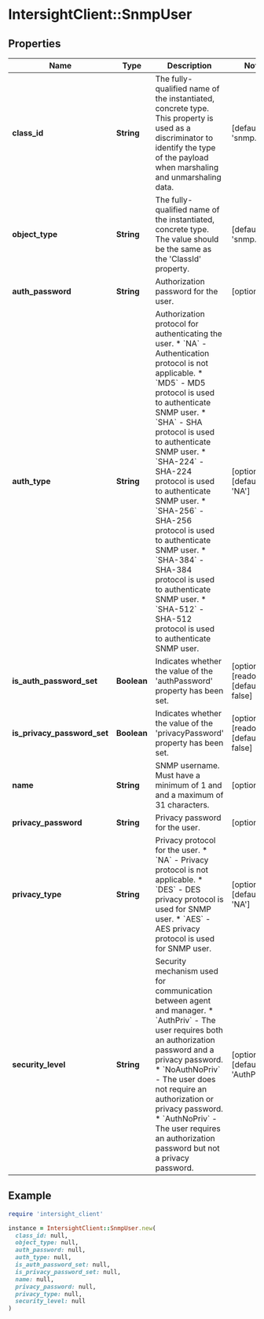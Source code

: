 # IntersightClient::SnmpUser

## Properties

| Name | Type | Description | Notes |
| ---- | ---- | ----------- | ----- |
| **class_id** | **String** | The fully-qualified name of the instantiated, concrete type. This property is used as a discriminator to identify the type of the payload when marshaling and unmarshaling data. | [default to &#39;snmp.User&#39;] |
| **object_type** | **String** | The fully-qualified name of the instantiated, concrete type. The value should be the same as the &#39;ClassId&#39; property. | [default to &#39;snmp.User&#39;] |
| **auth_password** | **String** | Authorization password for the user. | [optional] |
| **auth_type** | **String** | Authorization protocol for authenticating the user. * &#x60;NA&#x60; - Authentication protocol is not applicable. * &#x60;MD5&#x60; - MD5 protocol is used to authenticate SNMP user. * &#x60;SHA&#x60; - SHA protocol is used to authenticate SNMP user. * &#x60;SHA-224&#x60; - SHA-224 protocol is used to authenticate SNMP user. * &#x60;SHA-256&#x60; - SHA-256 protocol is used to authenticate SNMP user. * &#x60;SHA-384&#x60; - SHA-384 protocol is used to authenticate SNMP user. * &#x60;SHA-512&#x60; - SHA-512 protocol is used to authenticate SNMP user. | [optional][default to &#39;NA&#39;] |
| **is_auth_password_set** | **Boolean** | Indicates whether the value of the &#39;authPassword&#39; property has been set. | [optional][readonly][default to false] |
| **is_privacy_password_set** | **Boolean** | Indicates whether the value of the &#39;privacyPassword&#39; property has been set. | [optional][readonly][default to false] |
| **name** | **String** | SNMP username. Must have a minimum of 1 and and a maximum of 31 characters. | [optional] |
| **privacy_password** | **String** | Privacy password for the user. | [optional] |
| **privacy_type** | **String** | Privacy protocol for the user. * &#x60;NA&#x60; - Privacy protocol is not applicable. * &#x60;DES&#x60; - DES privacy protocol is used for SNMP user. * &#x60;AES&#x60; - AES privacy protocol is used for SNMP user. | [optional][default to &#39;NA&#39;] |
| **security_level** | **String** | Security mechanism used for communication between agent and manager. * &#x60;AuthPriv&#x60; - The user requires both an authorization password and a privacy password. * &#x60;NoAuthNoPriv&#x60; - The user does not require an authorization or privacy password. * &#x60;AuthNoPriv&#x60; - The user requires an authorization password but not a privacy password. | [optional][default to &#39;AuthPriv&#39;] |

## Example

```ruby
require 'intersight_client'

instance = IntersightClient::SnmpUser.new(
  class_id: null,
  object_type: null,
  auth_password: null,
  auth_type: null,
  is_auth_password_set: null,
  is_privacy_password_set: null,
  name: null,
  privacy_password: null,
  privacy_type: null,
  security_level: null
)
```

